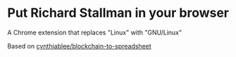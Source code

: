 # Put Richard Stallman in your browser

A Chrome extension that replaces "Linux" with "GNU/Linux"

Based on [cynthiablee/blockchain-to-spreadsheet](https://github.com/cynthiablee/blockchain-to-spreadsheet)
